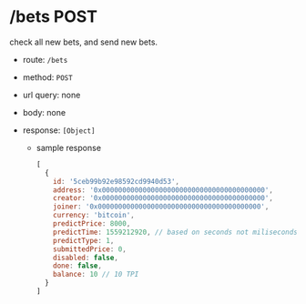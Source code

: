 /bets POST
=========

check all new bets, and send new bets.

* route: `/bets`
* method: `POST`
* url query: none
* body: none

* response: `[Object]`

  * sample response
    ```javascript
    [
      {
        id: '5ceb99b92e98592cd9940d53',
        address: '0x0000000000000000000000000000000000000000',
        creator: '0x0000000000000000000000000000000000000000',
        joiner: '0x0000000000000000000000000000000000000000',
        currency: 'bitcoin',
        predictPrice: 8000,
        predictTime: 1559212920, // based on seconds not miliseconds
        predictType: 1,
        submittedPrice: 0,
        disabled: false,
        done: false,
        balance: 10 // 10 TPI
      }
    ]
    ```
